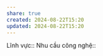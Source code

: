 ```yaml
---
share: true
created: 2024-08-22T15:20
updated: 2024-08-22T15:20
---
```

Lĩnh vực:: 
Nhu cầu công nghệ::
